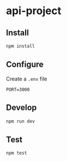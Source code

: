 # api-project

## Install

```bash
npm install
```

## Configure

Create a `.env` file

```
PORT=3000
```

## Develop

```bash
npm run dev
```

## Test

```bash
npm test
```
